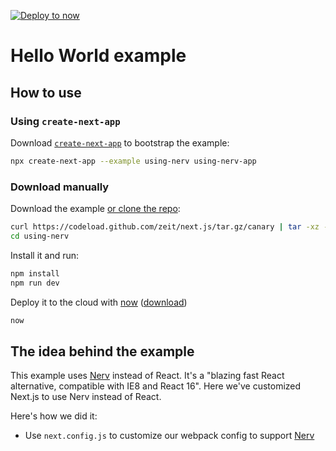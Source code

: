 [![Deploy to now](https://deploy.now.sh/static/button.svg)](https://deploy.now.sh/?repo=https://github.com/zeit/next.js/tree/master/examples/using-nerv)

# Hello World example

## How to use

### Using `create-next-app`

Download [`create-next-app`](https://github.com/segmentio/create-next-app) to bootstrap the example:

```bash
npx create-next-app --example using-nerv using-nerv-app
```

### Download manually

Download the example [or clone the repo](https://github.com/zeit/next.js):

```bash
curl https://codeload.github.com/zeit/next.js/tar.gz/canary | tar -xz --strip=2 next.js-canary/examples/using-nerv
cd using-nerv
```

Install it and run:

```bash
npm install
npm run dev
```

Deploy it to the cloud with [now](https://zeit.co/now) ([download](https://zeit.co/download))

```bash
now
```

## The idea behind the example

This example uses [Nerv](https://nerv.aotu.io/) instead of React. It's a "blazing fast React alternative, compatible with IE8 and React 16". Here we've customized Next.js to use Nerv instead of React.

Here's how we did it:

* Use `next.config.js` to customize our webpack config to support [Nerv](https://nerv.aotu.io/)
